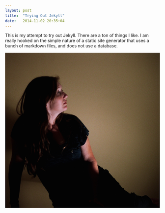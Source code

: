 ```yaml
---
layout: post
title:  "Trying Out Jekyll"
date:   2014-11-02 20:35:04
---
```


This is my attempt to try out Jekyll. There are a ton of things I like. I am really hooked on the simple nature of a static site generator that uses a bunch of markdown files, and does not use a database. 

![A Test Image Of Christine](/files/test.jpg)